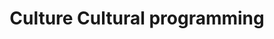 ---
title: Culture Cultural programming
longTitle: 'Culture, Cultural programming'
tags:
- gccommon
relatedTerm:
- "[[Cultural events]]"
---